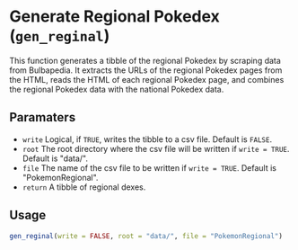 # Generate Regional Pokedex (`gen_reginal`)

This function generates a tibble of the regional Pokedex by scraping data from Bulbapedia. It extracts the URLs of the regional Pokedex pages from the HTML, reads the HTML of each regional Pokedex page, and combines the regional Pokedex data with the national Pokedex data.

## Paramaters
 - `write` Logical, if `TRUE`, writes the tibble to a csv file. Default is `FALSE`.
 - `root` The root directory where the csv file will be written if `write = TRUE`. Default is "data/".
 - `file` The name of the csv file to be written if `write = TRUE`. Default is "PokemonRegional".
 - `return` A tibble of regional dexes.

## Usage
```r
gen_reginal(write = FALSE, root = "data/", file = "PokemonRegional")
```